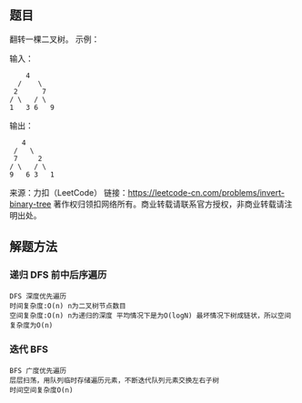 ## 题目
翻转一棵二叉树。
示例：

输入：

        4
      /    \
     2      7
    / \   / \
    1   3 6   9
输出：
 
       4
     /   \
     7     2
    / \   / \
    9   6 3   1

来源：力扣（LeetCode）
链接：https://leetcode-cn.com/problems/invert-binary-tree
著作权归领扣网络所有。商业转载请联系官方授权，非商业转载请注明出处。

## 解题方法
### 递归 DFS 前中后序遍历
    DFS 深度优先遍历
    时间复杂度:O(n) n为二叉树节点数目
    空间复杂度:O(n) n为递归的深度 平均情况下是为O(logN) 最坏情况下树成链状，所以空间复杂度为O(n)

### 迭代 BFS
    BFS 广度优先遍历
    层层扫荡，用队列临时存储遍历元素，不断迭代队列元素交换左右子树
    时间空间复杂度O(n)